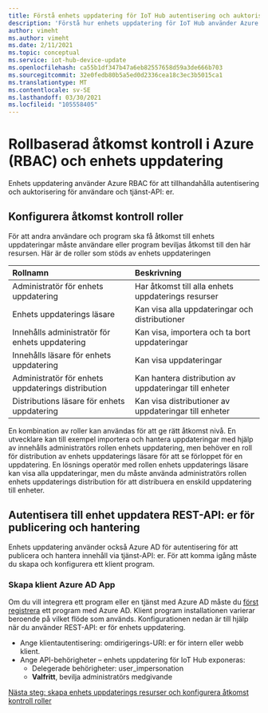 ```yaml
---
title: Förstå enhets uppdatering för IoT Hub autentisering och auktorisering | Microsoft Docs
description: 'Förstå hur enhets uppdatering för IoT Hub använder Azure RBAC för att tillhandahålla autentisering och auktorisering för användare och tjänst-API: er.'
author: vimeht
ms.author: vimeht
ms.date: 2/11/2021
ms.topic: conceptual
ms.service: iot-hub-device-update
ms.openlocfilehash: ca55b1df347b47a6eb82557658d59a3de666b703
ms.sourcegitcommit: 32e0fedb80b5a5ed0d2336cea18c3ec3b5015ca1
ms.translationtype: MT
ms.contentlocale: sv-SE
ms.lasthandoff: 03/30/2021
ms.locfileid: "105558405"
---
```

# <a name="azure-role-based-access-control-rbac-and-device-update"></a>Rollbaserad åtkomst kontroll i Azure (RBAC) och enhets uppdatering

Enhets uppdatering använder Azure RBAC för att tillhandahålla autentisering och auktorisering för användare och tjänst-API: er.

## <a name="configure-access-control-roles"></a>Konfigurera åtkomst kontroll roller

För att andra användare och program ska få åtkomst till enhets uppdateringar måste användare eller program beviljas åtkomst till den här resursen. Här är de roller som stöds av enhets uppdateringen

|   Rollnamn   | Beskrivning  |
| :--------- | :---- |
|  Administratör för enhets uppdatering | Har åtkomst till alla enhets uppdaterings resurser  |
|  Enhets uppdaterings läsare| Kan visa alla uppdateringar och distributioner |
|  Innehålls administratör för enhets uppdatering | Kan visa, importera och ta bort uppdateringar  |
|  Innehålls läsare för enhets uppdatering | Kan visa uppdateringar  |
|  Administratör för enhets uppdaterings distribution | Kan hantera distribution av uppdateringar till enheter|
|  Distributions läsare för enhets uppdatering| Kan visa distributioner av uppdateringar till enheter |

En kombination av roller kan användas för att ge rätt åtkomst nivå. En utvecklare kan till exempel importera och hantera uppdateringar med hjälp av innehålls administratörs rollen enhets uppdatering, men behöver en roll för distribution av enhets uppdaterings läsare för att se förloppet för en uppdatering. En lösnings operatör med rollen enhets uppdaterings läsare kan visa alla uppdateringar, men du måste använda administratörs rollen enhets uppdaterings distribution för att distribuera en enskild uppdatering till enheter.


## <a name="authenticate-to-device-update-rest-apis-for-publishing-and-management"></a>Autentisera till enhet uppdatera REST-API: er för publicering och hantering

Enhets uppdatering använder också Azure AD för autentisering för att publicera och hantera innehåll via tjänst-API: er. För att komma igång måste du skapa och konfigurera ett klient program.

### <a name="create-client-azure-ad-app"></a>Skapa klient Azure AD App

Om du vill integrera ett program eller en tjänst med Azure AD måste du [först registrera](../active-directory/develop/quickstart-register-app.md) ett program med Azure AD. Klient program installationen varierar beroende på vilket flöde som används.  Konfigurationen nedan är till hjälp när du använder REST-API: er för enhets uppdatering.

* Ange klientautentisering: omdirigerings-URI: er för intern eller webb klient.
* Ange API-behörigheter – enhets uppdatering för IoT Hub exponeras:
  * Delegerade behörigheter: user_impersonation
  * **Valfritt**, bevilja administratörs medgivande

[Nästa steg: skapa enhets uppdaterings resurser och konfigurera åtkomst kontroll roller](./create-device-update-account.md)